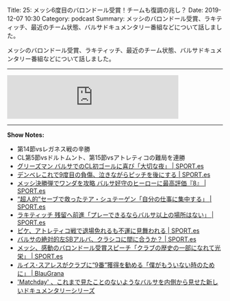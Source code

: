 Title: 25: メッシ6度目のバロンドール受賞！チームも復調の兆し？
Date: 2019-12-07 10:30
Category: podcast
Summary: メッシのバロンドール受賞、ラキティッチ、最近のチーム状態、バルサドキュメンタリー番組などについて話しました。

メッシのバロンドール受賞、ラキティッチ、最近のチーム状態、バルサドキュメンタリー番組などについて話しました。

---

<iframe src="https://anchor.fm/barcafm/embed/episodes/25-6-e9cr39" height="102px" width="400px" frameborder="0" scrolling="no"></iframe>

---

**Show Notes:**

- 第14節vsレガネス戦の辛勝
- CL第5節vsドルトムント、第15節vsアトレティコの難局を連勝
- [グリーズマン バルサでのCL初ゴールに喜び「大切な夜」 \| SPORT\.es](https://sport-japanese.com/news/2019/11/28/%E3%82%B0%E3%83%AA%E3%83%BC%E3%82%BA%E3%83%9E%E3%83%B3%20%E3%83%90%E3%83%AB%E3%82%B5%E3%81%A7%E3%81%AECL%E5%88%9D%E3%82%B4%E3%83%BC%E3%83%AB%E3%81%AB%E5%96%9C%E3%81%B3%E3%80%8C%E5%A4%A7%E5%88%87%E3%81%AA%E5%A4%9C%E3%80%8D)
- [デンベレこれで9度目の負傷、泣きながらピッチを後にする \| SPORT\.es](https://sport-japanese.com/news/2019/11/28/%E3%83%87%E3%83%B3%E3%83%99%E3%83%AC%E3%81%93%E3%82%8C%E3%81%A79%E5%BA%A6%E7%9B%AE%E3%81%AE%E8%B2%A0%E5%82%B7%E3%80%81%E6%B3%A3%E3%81%8D%E3%81%AA%E3%81%8C%E3%82%89%E3%83%94%E3%83%83%E3%83%81%E3%82%92%E5%BE%8C%E3%81%AB%E3%81%99%E3%82%8B)
- [メッシ決勝弾でワンダを攻略 バルサ好守のヒーローに最高評価『8』 \| SPORT\.es](https://sport-japanese.com/news/2019/12/02/%E3%83%A1%E3%83%83%E3%82%B7%E6%B1%BA%E5%8B%9D%E5%BC%BE%E3%81%A7%E3%83%AF%E3%83%B3%E3%83%80%E3%82%92%E6%94%BB%E7%95%A5%20%E3%83%90%E3%83%AB%E3%82%B5%E5%A5%BD%E5%AE%88%E3%81%AE%E3%83%92%E3%83%BC%E3%83%AD%E3%83%BC%E3%81%AB%E6%9C%80%E9%AB%98%E8%A9%95%E4%BE%A1%E3%80%8E8%E3%80%8F)
- [“超人的”セーブで救ったテア・シュテーゲン「自分の仕事に集中する」 \| SPORT\.es](https://sport-japanese.com/barcelona/news/id/27386)
- [ラキティッチ 残留へ前進「プレーできるならバルサ以上の場所はない」 \| SPORT\.es](https://sport-japanese.com/barcelona/news/id/27388)
- [ピケ、アトレティコ戦で退場免れるも不運に見舞われる \| SPORT\.es](https://sport-japanese.com/news/2019/12/02/%E3%83%94%E3%82%B1%E3%80%81%E3%82%A2%E3%83%88%E3%83%AC%E3%83%86%E3%82%A3%E3%82%B3%E6%88%A6%E3%81%A7%E9%80%80%E5%A0%B4%E5%85%8D%E3%82%8C%E3%82%8B%E3%82%82%E4%B8%8D%E9%81%8B%E3%81%AB%E8%A6%8B%E8%88%9E%E3%82%8F%E3%82%8C%E3%82%8B)
- [バルサの絶対的左SBアルバ、クラシコに間に合うか？ \| SPORT\.es](https://sport-japanese.com/news/2019/12/07/%E3%83%90%E3%83%AB%E3%82%B5%E3%81%AE%E7%B5%B6%E5%AF%BE%E7%9A%84%E5%B7%A6SB%E3%82%A2%E3%83%AB%E3%83%90%E3%80%81%E3%82%AF%E3%83%A9%E3%82%B7%E3%82%B3%E3%81%AB%E9%96%93%E3%81%AB%E5%90%88%E3%81%86%E3%81%8B%EF%BC%9F)
- [メッシ、感動のバロンドール受賞スピーチ「クラブの歴史の一部になれて光栄」 \| SPORT\.es](https://sport-japanese.com/barcelona/news/id/27405)
- [ルイス･スアレスがクラブに“9番”獲得を勧める「僕がもういない時のために」 \| BlauGrana](https://blau-grana.com/191206_suarez.html)
- ['Matchday' 、これまで見たことのないようなバルサを内側から見せた新しいドキュメンタリーシリーズ](https://www.fcbarcelona.jp/ja/news/1367965/matchday-#)
